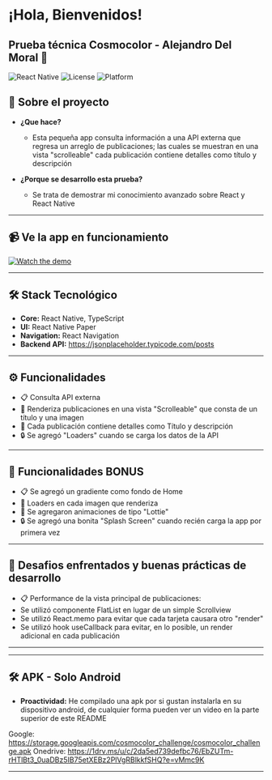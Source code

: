# ¡Hola, Bienvenidos!

## Prueba técnica Cosmocolor - Alejandro Del Moral 📱

![React Native](https://img.shields.io/badge/React%20Native-v0.72.0-blue) ![License](https://img.shields.io/badge/License-MIT-green) ![Platform](https://img.shields.io/badge/Platform-iOS%20%7C%20Android-lightgrey)

## 🚀 **Sobre el proyecto**

- **¿Que hace?**
  - Esta pequeña app consulta información a una API externa que regresa un arreglo de publicaciones; las cuales se muestran en una vista "scrolleable" cada publicación contiene detalles como título y descripción

- **¿Porque se desarrollo esta prueba?**
  - Se trata de demostrar mi conocimiento avanzado sobre React y React Native

---

## 📹 **Ve la app en funcionamiento**
[![Watch the demo](https://img.youtube.com/vi/<video-id>/0.jpg)](https://1drv.ms/v/c/2da5ed739defbc76/EZSiuclmvZVFjEa4EIdEAeoBVS3TKJiYrITcRp3S5rS4oQ?e=hPzx1S)

---

## 🛠️ **Stack Tecnológico**

- **Core:** React Native, TypeScript
- **UI:** React Native Paper
- **Navigation:** React Navigation
- **Backend API:** https://jsonplaceholder.typicode.com/posts
---

## ⚙️ **Funcionalidades**

- 📋 Consulta API externa
- 🌟 Renderiza publicaciones en una vista "Scrolleable" que consta de un título y una imagen
- 🚀 Cada publicación contiene detalles como Título y descripción
- 🔒 Se agregó "Loaders" cuando se carga los datos de la API

---

## 🚀 **Funcionalidades BONUS**

- 📋 Se agregó un gradiente como fondo de Home
- 🌟 Loaders en cada imagen que renderiza
- 🚀 Se agregaron animaciones de tipo "Lottie" 
- 🔒 Se agregó una bonita "Splash Screen" cuando recién carga la app por primera vez

---
## 🚀 **Desafios enfrentados y buenas prácticas de desarrollo**

- 📋 Performance de la vista principal de publicaciones:
- Se utilizó componente FlatList en lugar de un simple Scrollview
- Se utilizó React.memo para evitar que cada tarjeta causara otro "render"
- Se utilizó hook useCallback para evitar, en lo posible, un render adicional en cada publicación
---
---

## 🛠️ **APK - Solo Android**

- **Proactividad:** He compilado una apk por si gustan instalarla en su dispositivo android, de cualquier forma pueden ver un video en la parte superior de este README

Google: https://storage.googleapis.com/cosmocolor_challenge/cosmocolor_challenge.apk
Onedrive: https://1drv.ms/u/c/2da5ed739defbc76/EbZUTm-rHTlBt3_0uaDBz5IB75etXEBz2PlVgRBlkkfSHQ?e=vMmc9K

---